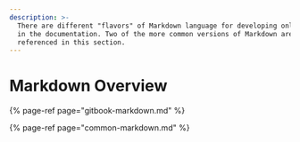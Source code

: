 ```yaml
---
description: >-
  There are different "flavors" of Markdown language for developing online pages
  in the documentation. Two of the more common versions of Markdown are
  referenced in this section.
---
```


# Markdown Overview

{% page-ref page="gitbook-markdown.md" %}

{% page-ref page="common-markdown.md" %}



